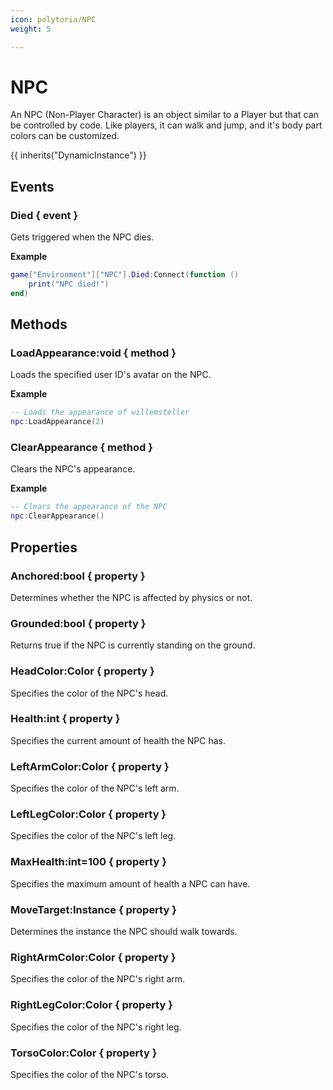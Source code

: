 ```yaml
---
icon: polytoria/NPC
weight: 5

---
```


# NPC

An NPC (Non-Player Character) is an object similar to a Player but that can be controlled by code. Like players, it can walk and jump, and it's body part colors can be customized.

{{ inherits("DynamicInstance") }}

## Events

### Died { event }
Gets triggered when the NPC dies.

**Example**
```lua
game["Environment"]["NPC"].Died:Connect(function ()
    print("NPC died!")
end)
```

## Methods
### LoadAppearance:void { method }
Loads the specified user ID's avatar on the NPC.

**Example**
```lua
-- Loads the appearance of willemsteller
npc:LoadAppearance(2)
```

### ClearAppearance { method }
Clears the NPC's appearance.

**Example**
```lua
-- Clears the appearance of the NPC
npc:ClearAppearance()
```

## Properties

### Anchored:bool { property }
Determines whether the NPC is affected by physics or not.

### Grounded:bool { property }
Returns true if the NPC is currently standing on the ground.

### HeadColor:Color { property }
Specifies the color of the NPC's head.

### Health:int { property }
Specifies the current amount of health the NPC has.

### LeftArmColor:Color { property }
Specifies the color of the NPC's left arm.

### LeftLegColor:Color { property }
Specifies the color of the NPC's left leg.

### MaxHealth:int=100 { property }
Specifies the maximum amount of health a NPC can have.

### MoveTarget:Instance { property }
Determines the instance the NPC should walk towards.

### RightArmColor:Color { property }
Specifies the color of the NPC's right arm.

### RightLegColor:Color { property }
Specifies the color of the NPC's right leg.

### TorsoColor:Color { property }
Specifies the color of the NPC's torso.